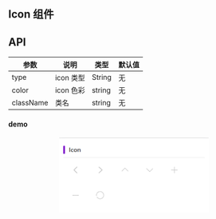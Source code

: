 ## Icon 组件
API
---
| 参数      | 说明      | 类型   | 默认值 |
| --------- | --------- | ------ | ------ |
| type      | icon 类型 | String | 无     |
| color     | icon 色彩 | string | 无     |
| className | 类名      | string | 无     |
#### demo
<p align="center">
  <a>
    <img width="300" src="../public/images/icon.jpg">
  </a>
</p>